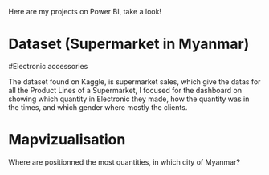 

Here are my projects on Power BI, take a look!

# Dataset (Supermarket in Myanmar)

#Electronic accessories

The dataset found on Kaggle, is supermarket sales, which give the datas for all the Product Lines of a Supermarket, I focused for the dashboard on showing which quantity in Electronic they made, how the quantity was in the times, and which gender where mostly the clients.

# Mapvizualisation 

Where are positionned the most quantities, in which city of Myanmar?
